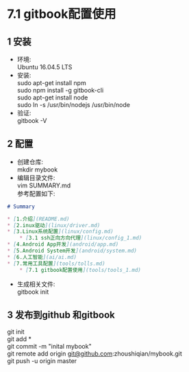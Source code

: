 # 7.1 gitbook配置使用
## 1 安装
- 环境:  
	Ubuntu 16.04.5 LTS
- 安装:   
	sudo apt-get install npm  
	sudo npm install -g gitbook-cli  
	sudo apt-get install node  
	sudo ln -s /usr/bin/nodejs /usr/bin/node
- 验证:  
	gitbook -V  
## 2 配置
- 创建仓库:  
	mkdir mybook  
- 编辑目录文件:  
	vim SUMMARY.md  
	参考配置如下:   

```markdown
# Summary

* [1.介绍](README.md)
* [2.inux驱动](linux/driver.md)
* [3.Linux系统配置](linux/config.md)
    * [3.1 ssh正向方向代理](linux/config_1.md)
* [4.Android App开发](android/app.md)
* [5.Android System开发](android/system.md)
* [6.人工智能](ai/ai.md)
* [7.常用工具配置](tools/tolls.md)
    * [7.1 gitbook配置使用](tools/tools_1.md)
```
- 生成相关文件:  
	gitbook init  

## 3 发布到github 和gitbook
git init  
git add *  
git commit -m "inital mybook"  
git remote add origin git@github.com:zhoushiqian/mybook.git  
git push -u origin master  
